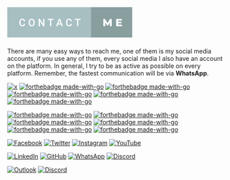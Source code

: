 ## ![Contact Me](https://raw.githubusercontent.com/selcukcukur/selcukcukur/f7e42e9b94547a674cc001a1ce2258895db1c1e5/Assets/ContactMe.svg)

There are many easy ways to reach me, one of them is my social media accounts, if you use any of them, every social media
I also have an account on the platform. In general, I try to be as active as possible on every platform. Remember, the 
fastest communication will be via **WhatsApp**.

[![x](http://ForTheBadge.com/images/badges/made-with-go.svg)](https://facebook.com/selcukcukur/)
[![forthebadge made-with-go](http://ForTheBadge.com/images/badges/made-with-go.svg)](https://twitter.com/selcukcukur/)
[![forthebadge made-with-go](http://ForTheBadge.com/images/badges/made-with-go.svg)](https://instagram.com/selcukcukur/)
[![forthebadge made-with-go](http://ForTheBadge.com/images/badges/made-with-go.svg)](https://youtube.com/@selcukcukur/)
[![forthebadge made-with-go](http://ForTheBadge.com/images/badges/made-with-go.svg)](https://linkedin.com/in/selcukcukur/)
[![forthebadge made-with-go](http://ForTheBadge.com/images/badges/made-with-go.svg)](https://github.com/selcukcukur/)

[![forthebadge made-with-go](http://ForTheBadge.com/images/badges/made-with-go.svg)](https://wa.me/905330970697)
[![forthebadge made-with-go](http://ForTheBadge.com/images/badges/made-with-go.svg)](https://discordapp.com/users/969647700687618088)
[![forthebadge made-with-go](http://ForTheBadge.com/images/badges/made-with-go.svg)](mailto:selcukcukur.com.tr/)
[![forthebadge made-with-go](http://ForTheBadge.com/images/badges/made-with-go.svg)](https://selcukcukur.com.tr/)
[![forthebadge made-with-go](http://ForTheBadge.com/images/badges/made-with-go.svg)](https://facebook.com/selcukcukur/)
[![forthebadge made-with-go](http://ForTheBadge.com/images/badges/made-with-go.svg)](https://facebook.com/selcukcukur/)

[![Facebook](https://img.shields.io/badge/Facebook-%231877F2.svg?style=for-the-badge&logo=Facebook&logoColor=white)](https://facebook.com/selcukcukur/)
[![Twitter](https://img.shields.io/badge/Twitter-%231DA1F2.svg?style=for-the-badge&logo=Twitter&logoColor=white)](https://twitter.com/selcukcukur/)
[![Instagram](https://img.shields.io/badge/Instagram-%23E4405F.svg?style=for-the-badge&logo=Instagram&logoColor=white)](https://instagram.com/selcukcukur/)
[![YouTube](https://img.shields.io/badge/YouTube-%23FF0000.svg?style=for-the-badge&logo=YouTube&logoColor=white)](https://youtube.com/@selcukcukur/)

[![LinkedIn](https://img.shields.io/badge/linkedin-%230077B5.svg?style=for-the-badge&logo=linkedin&logoColor=white)](https://linkedin.com/in/selcukcukur/)
[![GitHub](https://img.shields.io/badge/github-%23121011.svg?style=for-the-badge&logo=github&logoColor=white)](https://github.com/selcukcukur/)
[![WhatsApp](https://img.shields.io/badge/WhatsApp-25D366?style=for-the-badge&logo=whatsapp&logoColor=white)](https://wa.me/905330970697)
[![Discord](https://img.shields.io/badge/Discord-%235865F2.svg?style=for-the-badge&logo=discord&logoColor=white)](https://discordapp.com/users/969647700687618088/)

[![Outlook](https://img.shields.io/badge/Outlook-0078D4?style=for-the-badge&logo=microsoft-outlook&logoColor=white)](mailto:selcukcukur.com.tr/)
[![Discord](https://img.shields.io/badge/Discord-%235865F2.svg?style=for-the-badge&logo=discord&logoColor=white)](https://discordapp.com/users/969647700687618088/)
